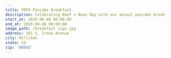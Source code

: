 ```yaml
---
title: FRFR Pancake Breakfast
description: Celebrating Beef n Bean Day with our annual pancake breakfast!
start_at: 2020-08-08 06:00:00
end_at: 2020-08-08 09:00:00
image_path: /breakfast sign.jpg
address: 101 S. Irene Avenue
city: Milliken
state: CO
zip: '80543'
---
```



